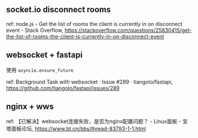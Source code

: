 ## socket.io disconnect rooms

ref: node.js - Get the list of rooms the client is currently in on disconnect event - Stack Overflow, https://stackoverflow.com/questions/25830415/get-the-list-of-rooms-the-client-is-currently-in-on-disconnect-event


## websocket + fastapi

使用 `asyncio.ensure_future`

ref: Background Task with websocket · Issue #289 · tiangolo/fastapi, https://github.com/tiangolo/fastapi/issues/289

## nginx + wws

ref: 【已解决】websocket连接失败，是否为nginx配置问题？ - Linux面板 - 宝塔面板论坛, https://www.bt.cn/bbs/thread-83793-1-1.html